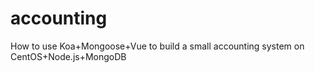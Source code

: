 # accounting
How to use Koa+Mongoose+Vue to build a small accounting system on CentOS+Node.js+MongoDB
